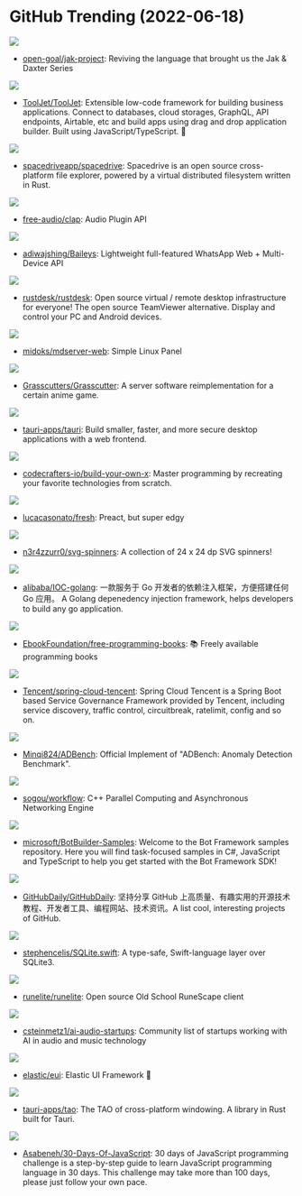 # GitHub Trending (2022-06-18)

![](https://img.shields.io/badge/Common%20Lisp-New%20144-green?style=flat-square&logo=appveyor)
- [open-goal/jak-project](https://github.com/open-goal/jak-project): Reviving the language that brought us the Jak & Daxter Series

![](https://img.shields.io/badge/JavaScript-New%2044-green?style=flat-square&logo=appveyor)
- [ToolJet/ToolJet](https://github.com/ToolJet/ToolJet): Extensible low-code framework for building business applications. Connect to databases, cloud storages, GraphQL, API endpoints, Airtable, etc and build apps using drag and drop application builder. Built using JavaScript/TypeScript. 🚀

![](https://img.shields.io/badge/TypeScript-New%20148-green?style=flat-square&logo=appveyor)
- [spacedriveapp/spacedrive](https://github.com/spacedriveapp/spacedrive): Spacedrive is an open source cross-platform file explorer, powered by a virtual distributed filesystem written in Rust.

![](https://img.shields.io/badge/C-New%2076-green?style=flat-square&logo=appveyor)
- [free-audio/clap](https://github.com/free-audio/clap): Audio Plugin API

![](https://img.shields.io/badge/JavaScript-New%2010-green?style=flat-square&logo=appveyor)
- [adiwajshing/Baileys](https://github.com/adiwajshing/Baileys): Lightweight full-featured WhatsApp Web + Multi-Device API

![](https://img.shields.io/badge/Rust-New%20105-green?style=flat-square&logo=appveyor)
- [rustdesk/rustdesk](https://github.com/rustdesk/rustdesk): Open source virtual / remote desktop infrastructure for everyone! The open source TeamViewer alternative. Display and control your PC and Android devices.

![](https://img.shields.io/badge/JavaScript-New%20122-green?style=flat-square&logo=appveyor)
- [midoks/mdserver-web](https://github.com/midoks/mdserver-web): Simple Linux Panel

![](https://img.shields.io/badge/Java-New%2052-green?style=flat-square&logo=appveyor)
- [Grasscutters/Grasscutter](https://github.com/Grasscutters/Grasscutter): A server software reimplementation for a certain anime game.

![](https://img.shields.io/badge/Rust-New%20394-green?style=flat-square&logo=appveyor)
- [tauri-apps/tauri](https://github.com/tauri-apps/tauri): Build smaller, faster, and more secure desktop applications with a web frontend.

![](https://img.shields.io/badge/none-New%20324-green?style=flat-square&logo=appveyor)
- [codecrafters-io/build-your-own-x](https://github.com/codecrafters-io/build-your-own-x): Master programming by recreating your favorite technologies from scratch.

![](https://img.shields.io/badge/TypeScript-New%20273-green?style=flat-square&logo=appveyor)
- [lucacasonato/fresh](https://github.com/lucacasonato/fresh): Preact, but super edgy

![](https://img.shields.io/badge/SVG-New%20454-green?style=flat-square&logo=appveyor)
- [n3r4zzurr0/svg-spinners](https://github.com/n3r4zzurr0/svg-spinners): A collection of 24 x 24 dp SVG spinners!

![](https://img.shields.io/badge/Go-New%2021-green?style=flat-square&logo=appveyor)
- [alibaba/IOC-golang](https://github.com/alibaba/IOC-golang): 一款服务于 Go 开发者的依赖注入框架，方便搭建任何 Go 应用。 A Golang depenedency injection framework, helps developers to build any go application.

![](https://img.shields.io/badge/none-New%2078-green?style=flat-square&logo=appveyor)
- [EbookFoundation/free-programming-books](https://github.com/EbookFoundation/free-programming-books): 📚 Freely available programming books

![](https://img.shields.io/badge/Java-New%2083-green?style=flat-square&logo=appveyor)
- [Tencent/spring-cloud-tencent](https://github.com/Tencent/spring-cloud-tencent): Spring Cloud Tencent is a Spring Boot based Service Governance Framework provided by Tencent, including service discovery, traffic control, circuitbreak, ratelimit, config and so on.

![](https://img.shields.io/badge/Python-New%2012-green?style=flat-square&logo=appveyor)
- [Minqi824/ADBench](https://github.com/Minqi824/ADBench): Official Implement of "ADBench: Anomaly Detection Benchmark".

![](https://img.shields.io/badge/C%2B%2B-New%2021-green?style=flat-square&logo=appveyor)
- [sogou/workflow](https://github.com/sogou/workflow): C++ Parallel Computing and Asynchronous Networking Engine

![](https://img.shields.io/badge/JavaScript-New%207-green?style=flat-square&logo=appveyor)
- [microsoft/BotBuilder-Samples](https://github.com/microsoft/BotBuilder-Samples): Welcome to the Bot Framework samples repository. Here you will find task-focused samples in C#, JavaScript and TypeScript to help you get started with the Bot Framework SDK!

![](https://img.shields.io/badge/none-New%2022-green?style=flat-square&logo=appveyor)
- [GitHubDaily/GitHubDaily](https://github.com/GitHubDaily/GitHubDaily): 坚持分享 GitHub 上高质量、有趣实用的开源技术教程、开发者工具、编程网站、技术资讯。A list cool, interesting projects of GitHub.

![](https://img.shields.io/badge/Swift-New%204-green?style=flat-square&logo=appveyor)
- [stephencelis/SQLite.swift](https://github.com/stephencelis/SQLite.swift): A type-safe, Swift-language layer over SQLite3.

![](https://img.shields.io/badge/Java-New%204-green?style=flat-square&logo=appveyor)
- [runelite/runelite](https://github.com/runelite/runelite): Open source Old School RuneScape client

![](https://img.shields.io/badge/none-New%2051-green?style=flat-square&logo=appveyor)
- [csteinmetz1/ai-audio-startups](https://github.com/csteinmetz1/ai-audio-startups): Community list of startups working with AI in audio and music technology

![](https://img.shields.io/badge/TypeScript-New%20272-green?style=flat-square&logo=appveyor)
- [elastic/eui](https://github.com/elastic/eui): Elastic UI Framework 🙌

![](https://img.shields.io/badge/Rust-New%2016-green?style=flat-square&logo=appveyor)
- [tauri-apps/tao](https://github.com/tauri-apps/tao): The TAO of cross-platform windowing. A library in Rust built for Tauri.

![](https://img.shields.io/badge/JavaScript-New%2069-green?style=flat-square&logo=appveyor)
- [Asabeneh/30-Days-Of-JavaScript](https://github.com/Asabeneh/30-Days-Of-JavaScript): 30 days of JavaScript programming challenge is a step-by-step guide to learn JavaScript programming language in 30 days. This challenge may take more than 100 days, please just follow your own pace.

